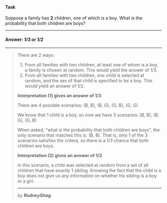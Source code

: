 #### Task

Suppose a family has **2** children, one of which is a boy. What is the probability that both children are boys?

___

#### Answer: _1/3 or 1/2_

---

> There are 2 ways:
>
> 1. From all families with two children, at least one of whom is a boy, a family is chosen at random. This would yield the answer of 1/3.
> 2. From all families with two children, one child is selected at random, and the sex of that child is specified to be a boy. This would yield an answer of 1/2.
>
> **Interpretation (1) gives an answer of 1/3**
>
> There are 4 possible scenarios: (B, B), (B, G), (G, B), (G, G)
>
> We know that 1 child is a boy, so now we have 3 scenarios: (B, B), (B, G), (G, B)
>
> When asked, "what is the probability that both children are boys", the only scenario that matches this is: (B, B). That is, only 1 of the 3 scenarios satisfies the critera, so there is a 1/3 chance that both children are boys.
>
> **Interpretation (2) gives an answer of 1/2**
>
> In this scenario, a child was selected at random from a set of all children that have exactly 1 sibling. Knowing the fact that the child is a boy does not give us any information on whether his sibling is a boy or a girl.
>
> ---
>
> _by **RodneyShag**_
